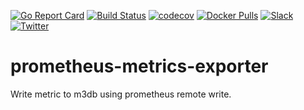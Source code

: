 [![Go Report Card](https://goreportcard.com/badge/searchlight.dev/prometheus-metrics-exporter)](https://goreportcard.com/report/searchlight.dev/prometheus-metrics-exporter)
[![Build Status](https://github.com/searchlight/prometheus-metrics-exporter/workflows/CI/badge.svg)](https://github.com/searchlight/prometheus-metrics-exporter/actions?workflow=CI)
[![codecov](https://codecov.io/gh/searchlight/prometheus-metrics-exporter/branch/master/graph/badge.svg)](https://codecov.io/gh/searchlight/prometheus-metrics-exporter)
[![Docker Pulls](https://img.shields.io/docker/pulls/searchlight/prometheus-metrics-exporter.svg)](https://hub.docker.com/r/searchlight/prometheus-metrics-exporter/)
[![Slack](https://slack.appscode.com/badge.svg)](https://slack.appscode.com)
[![Twitter](https://img.shields.io/twitter/follow/appscodehq.svg?style=social&logo=twitter&label=Follow)](https://twitter.com/intent/follow?screen_name=AppsCodeHQ)

# prometheus-metrics-exporter

Write metric to m3db using prometheus remote write.

